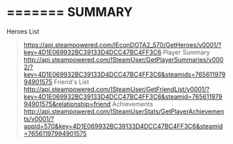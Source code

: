 =======
SUMMARY
=======
Heroes List
> https://api.steampowered.com/IEconDOTA2_570/GetHeroes/v0001/?key=4D1E069932BC39133D4DCC47BC4FF3C6
Player Summary
> http://api.steampowered.com/ISteamUser/GetPlayerSummaries/v0002/?key=4D1E069932BC39133D4DCC47BC4FF3C6&steamids=76561197994901575
Friend's List
> http://api.steampowered.com/ISteamUser/GetFriendList/v0001/?key=4D1E069932BC39133D4DCC47BC4FF3C6&steamid=76561197994901575&relationship=friend
Achievements
> http://api.steampowered.com/ISteamUserStats/GetPlayerAchievements/v0001/?appid=570&key=4D1E069932BC39133D4DCC47BC4FF3C6&steamid=76561197994901575

